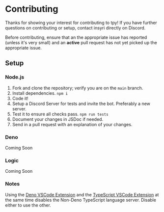 # Contributing

Thanks for showing your interest for contributing to tpy! If you have further questions on contributing or setup, contact insyri directly on Discord.

Before contributing, ensure that an the appropriate issue has reported (unless it's very small) and an **active** pull request has not yet picked up the appropriate issue.

## Setup

### Node.js

1. Fork and clone the repository; verify you are on the `main` branch.
2. Install dependencies. `npm i`
3. Code it!
4. Setup a Discord Server for tests and invite the bot. Preferably a new server.
5. Test it to ensure all checks pass. `npm run tests`
6. Document your changes in JSDoc if needed.
7. Send in a pull request with an explanation of your changes.

### Deno

Coming Soon

### Logic

Coming Soon

### Notes

Using the [Deno VSCode Extension](https://marketplace.visualstudio.com/items?itemName=denoland.vscode-deno) and the [TypeScript VSCode Extension](https://marketplace.visualstudio.com/items?itemName=ms-vscode.vscode-typescript) at the same time disables the Non-Deno TypeScript language server. Disable either to use the other.
